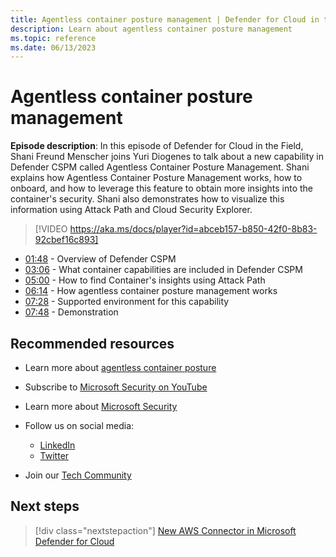 ```yaml
---
title: Agentless container posture management | Defender for Cloud in the field 
description: Learn about agentless container posture management
ms.topic: reference
ms.date: 06/13/2023
---
```


# Agentless container posture management

**Episode description**: In this episode of Defender for Cloud in the Field, Shani Freund Menscher joins Yuri Diogenes to talk about a new capability in Defender CSPM called Agentless Container Posture Management. Shani explains how Agentless Container Posture Management works, how to onboard, and how to leverage this feature to obtain more insights into the container's security. Shani also demonstrates how to visualize this information using Attack Path and Cloud Security Explorer.

> [!VIDEO https://aka.ms/docs/player?id=abceb157-b850-42f0-8b83-92cbef16c893]

- [01:48](/shows/mdc-in-the-field/agentless-container-posture-management#time=01m48s) - Overview of Defender CSPM
- [03:06](/shows/mdc-in-the-field/agentless-container-posture-management#time=03m06s) - What container capabilities are included in Defender CSPM
- [05:00](/shows/mdc-in-the-field/agentless-container-posture-management#time=05m00s) - How to find Container's insights using Attack Path
- [06:14](/shows/mdc-in-the-field/agentless-container-posture-management#time=06m14s) - How agentless container posture management works
- [07:28](/shows/mdc-in-the-field/agentless-container-posture-management#time=07m28s) - Supported environment for this capability
- [07:48](/shows/mdc-in-the-field/agentless-container-posture-management#time=07m48s) - Demonstration

## Recommended resources

- Learn more about  [agentless container posture](concept-agentless-containers.md)
- Subscribe to [Microsoft Security on YouTube](https://www.youtube.com/playlist?list=PL3ZTgFEc7LysiX4PfHhdJPR7S8mGO14YS)
- Learn more about [Microsoft Security](https://msft.it/6002T9HQY)

- Follow us on social media:

  - [LinkedIn](https://www.linkedin.com/showcase/microsoft-security/)
  - [Twitter](https://twitter.com/msftsecurity)

- Join our [Tech Community](https://aka.ms/SecurityTechCommunity)

## Next steps

> [!div class="nextstepaction"]
> [New AWS Connector in Microsoft Defender for Cloud](episode-one.md)